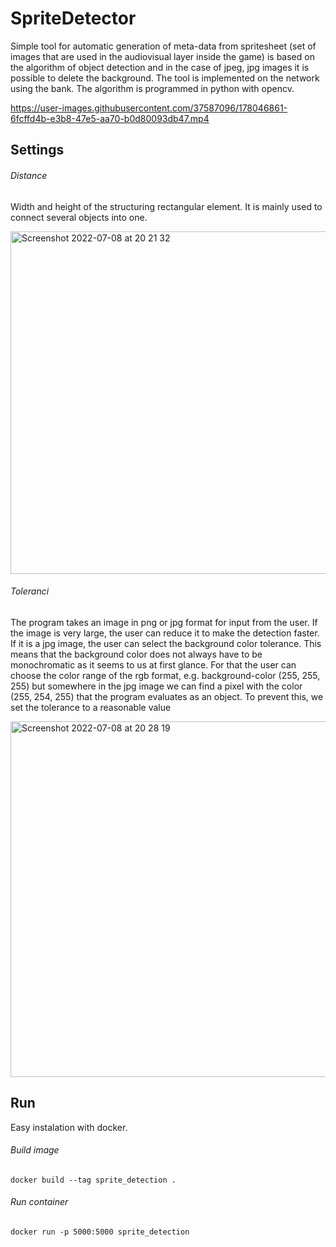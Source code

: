 # SpriteDetector

Simple tool for automatic generation of meta-data from spritesheet (set of images that are used in the audiovisual layer inside the game) is based on the algorithm of object detection and in the case of jpeg, jpg images it is possible to delete the background. The tool is implemented on the network using the bank. The algorithm is programmed in python with opencv.

https://user-images.githubusercontent.com/37587096/178046861-6fcffd4b-e3b8-47e5-aa70-b0d80093db47.mp4

## Settings

###### Distance
Width and height of the structuring rectangular element. It is mainly used to connect several objects into one.

<img width="548" alt="Screenshot 2022-07-08 at 20 21 32" src="https://user-images.githubusercontent.com/37587096/178049071-277cd9c9-a170-4eb6-8d01-92ea442a08b0.png">

###### Toleranci
The program takes an image in png or jpg format for input from the user. If the image is very large, the user can reduce it to make the detection faster.
If it is a jpg image, the user can select the background color tolerance. This means that the background color does not always have to be monochromatic as it seems to us at first glance. For that the user can choose the color range of the rgb format, e.g. background-color (255, 255, 255) but
somewhere in the jpg image we can find a pixel with the color (255, 254, 255) that the program evaluates as an object. To prevent this, we set the tolerance to a reasonable value

<img width="569" alt="Screenshot 2022-07-08 at 20 28 19" src="https://user-images.githubusercontent.com/37587096/178049975-4977c5a8-bb70-4462-9104-ea3a3cbeade9.png">

## Run
Easy instalation with docker.

###### Build image
```
docker build --tag sprite_detection .
```

###### Run container
```
docker run -p 5000:5000 sprite_detection
```
